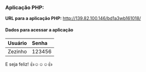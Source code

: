### Aplicação PHP:
**URL para a aplicação PHP:** http://139.82.100.146/bd1a3wb161018/
#### Dados para acessar a aplicação
| Usuário       | Senha          |
| :-------------| :------------- |
| Zezinho       | 123456         |


E seja feliz! :thumbsup::relaxed::relaxed::relaxed::thumbsup:
